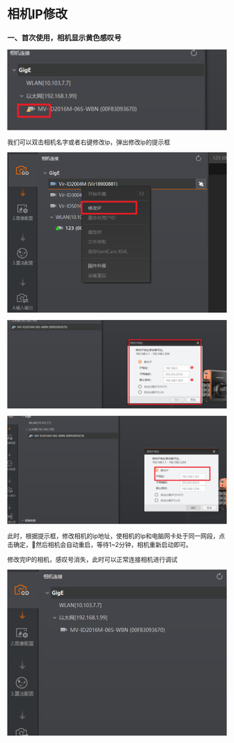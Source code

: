 # 相机IP修改

### ⼀、⾸次使⽤，相机显⽰⻩⾊感叹号

![](<.gitbook/assets/image (100).png>)

我们可以双击相机名字或者右键修改ip，弹出修改ip的提示框

![](<.gitbook/assets/image (101).png>)

![](<.gitbook/assets/image (102).png>)

![](<.gitbook/assets/image (103).png>)

此时，根据提⽰框，修改相机的ip地址，使相机的ip和电脑⽹卡处于同⼀⽹段，点击确定，然后相机会⾃动重启，等待1\~2分钟，相机重新启动即可。

修改完IP的相机，感叹号消失，此时可以正常连接相机进行调试

![](<.gitbook/assets/image (104).png>)

